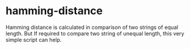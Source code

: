 # hamming-distance
Hamming distance is calculated in comparison of two strings of equal length. But If required to compare two string of unequal length, this very simple script can help.

